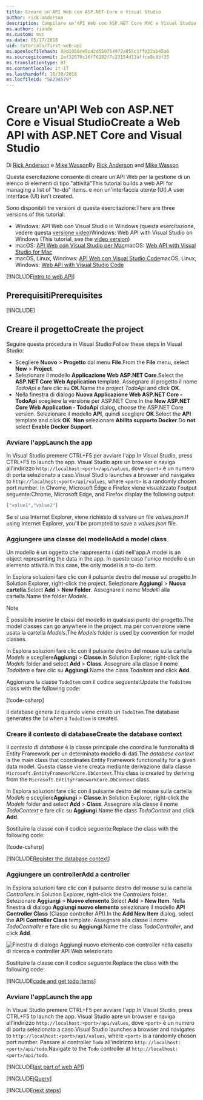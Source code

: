 ```yaml
---
title: Creare un'API Web con ASP.NET Core e Visual Studio
author: rick-anderson
description: Compilare un'API Web con ASP.NET Core MVC e Visual Studio in Windows
ms.author: riande
ms.custom: mvc
ms.date: 05/17/2018
uid: tutorials/first-web-api
ms.openlocfilehash: 88d1958ce5c42d559754972a855c1ffe22ab45a6
ms.sourcegitcommit: 2ef32676c16f76282f7c23154d13affce8c8bf35
ms.translationtype: HT
ms.contentlocale: it-IT
ms.lasthandoff: 10/30/2018
ms.locfileid: "50234579"
---
```

# <a name="create-a-web-api-with-aspnet-core-and-visual-studio"></a><span data-ttu-id="785e4-103">Creare un'API Web con ASP.NET Core e Visual Studio</span><span class="sxs-lookup"><span data-stu-id="785e4-103">Create a Web API with ASP.NET Core and Visual Studio</span></span>

<span data-ttu-id="785e4-104">Di [Rick Anderson](https://twitter.com/RickAndMSFT) e [Mike Wasson](https://github.com/mikewasson)</span><span class="sxs-lookup"><span data-stu-id="785e4-104">By [Rick Anderson](https://twitter.com/RickAndMSFT) and [Mike Wasson](https://github.com/mikewasson)</span></span>

<span data-ttu-id="785e4-105">Questa esercitazione consente di creare un'API Web per la gestione di un elenco di elementi di tipo "attività"</span><span class="sxs-lookup"><span data-stu-id="785e4-105">This tutorial builds a web API for managing a list of "to-do" items.</span></span> <span data-ttu-id="785e4-106">e non un'interfaccia utente (UI).</span><span class="sxs-lookup"><span data-stu-id="785e4-106">A user interface (UI) isn't created.</span></span>

<span data-ttu-id="785e4-107">Sono disponibili tre versioni di questa esercitazione:</span><span class="sxs-lookup"><span data-stu-id="785e4-107">There are three versions of this tutorial:</span></span>

* <span data-ttu-id="785e4-108">Windows: API Web con Visual Studio in Windows (questa esercitazione, vedere questa [versione video](https://www.youtube.com/watch?v=TTkhEyGBfAk))</span><span class="sxs-lookup"><span data-stu-id="785e4-108">Windows: Web API with Visual Studio on Windows (This tutorial, see the [video version](https://www.youtube.com/watch?v=TTkhEyGBfAk))</span></span>
* <span data-ttu-id="785e4-109">macOS: [API Web con Visual Studio per Mac](xref:tutorials/first-web-api-mac)</span><span class="sxs-lookup"><span data-stu-id="785e4-109">macOS: [Web API with Visual Studio for Mac](xref:tutorials/first-web-api-mac)</span></span>
* <span data-ttu-id="785e4-110">macOS, Linux, Windows: [API Web con Visual Studio Code](xref:tutorials/web-api-vsc)</span><span class="sxs-lookup"><span data-stu-id="785e4-110">macOS, Linux, Windows: [Web API with Visual Studio Code](xref:tutorials/web-api-vsc)</span></span>

<!-- WARNING: The code AND images in this doc are used by uid: tutorials/web-api-vsc, tutorials/first-web-api-mac and tutorials/first-web-api. If you change any code/images in this tutorial, update uid: tutorials/web-api-vsc -->

[!INCLUDE[intro to web API](../includes/webApi/intro.md)]

## <a name="prerequisites"></a><span data-ttu-id="785e4-111">Prerequisiti</span><span class="sxs-lookup"><span data-stu-id="785e4-111">Prerequisites</span></span>

[!INCLUDE[](~/includes/net-core-prereqs-windows.md)]

## <a name="create-the-project"></a><span data-ttu-id="785e4-112">Creare il progetto</span><span class="sxs-lookup"><span data-stu-id="785e4-112">Create the project</span></span>

<span data-ttu-id="785e4-113">Seguire questa procedura in Visual Studio:</span><span class="sxs-lookup"><span data-stu-id="785e4-113">Follow these steps in Visual Studio:</span></span>

* <span data-ttu-id="785e4-114">Scegliere **Nuovo** > **Progetto** dal menu **File**.</span><span class="sxs-lookup"><span data-stu-id="785e4-114">From the **File** menu, select **New** > **Project**.</span></span>
* <span data-ttu-id="785e4-115">Selezionare il modello **Applicazione Web ASP.NET Core**.</span><span class="sxs-lookup"><span data-stu-id="785e4-115">Select the **ASP.NET Core Web Application** template.</span></span> <span data-ttu-id="785e4-116">Assegnare al progetto il nome *TodoApi* e fare clic su **OK**.</span><span class="sxs-lookup"><span data-stu-id="785e4-116">Name the project *TodoApi* and click **OK**.</span></span>
* <span data-ttu-id="785e4-117">Nella finestra di dialogo **Nuova Applicazione Web ASP.NET Core - TodoApi** scegliere la versione per ASP.NET Core.</span><span class="sxs-lookup"><span data-stu-id="785e4-117">In the **New ASP.NET Core Web Application - TodoApi** dialog, choose the ASP.NET Core version.</span></span> <span data-ttu-id="785e4-118">Selezionare il modello **API**, quindi scegliere **OK**.</span><span class="sxs-lookup"><span data-stu-id="785e4-118">Select the **API** template and click **OK**.</span></span> <span data-ttu-id="785e4-119">**Non** selezionare **Abilita supporto Docker**.</span><span class="sxs-lookup"><span data-stu-id="785e4-119">Do **not** select **Enable Docker Support**.</span></span>

### <a name="launch-the-app"></a><span data-ttu-id="785e4-120">Avviare l'app</span><span class="sxs-lookup"><span data-stu-id="785e4-120">Launch the app</span></span>

<span data-ttu-id="785e4-121">In Visual Studio premere CTRL+F5 per avviare l'app.</span><span class="sxs-lookup"><span data-stu-id="785e4-121">In Visual Studio, press CTRL+F5 to launch the app.</span></span> <span data-ttu-id="785e4-122">Visual Studio apre un browser e naviga all'indirizzo `http://localhost:<port>/api/values`, dove `<port>` è un numero di porta selezionato a caso.</span><span class="sxs-lookup"><span data-stu-id="785e4-122">Visual Studio launches a browser and navigates to `http://localhost:<port>/api/values`, where `<port>` is a randomly chosen port number.</span></span> <span data-ttu-id="785e4-123">In Chrome, Microsoft Edge e Firefox viene visualizzato l'output seguente:</span><span class="sxs-lookup"><span data-stu-id="785e4-123">Chrome, Microsoft Edge, and Firefox display the following output:</span></span>

```json
["value1","value2"]
```

<span data-ttu-id="785e4-124">Se si usa Internet Explorer, viene richiesto di salvare un file *values.json*.</span><span class="sxs-lookup"><span data-stu-id="785e4-124">If using Internet Explorer, you'll be prompted to save a *values.json* file.</span></span>

### <a name="add-a-model-class"></a><span data-ttu-id="785e4-125">Aggiungere una classe del modello</span><span class="sxs-lookup"><span data-stu-id="785e4-125">Add a model class</span></span>

<span data-ttu-id="785e4-126">Un modello è un oggetto che rappresenta i dati nell'app.</span><span class="sxs-lookup"><span data-stu-id="785e4-126">A model is an object representing the data in the app.</span></span> <span data-ttu-id="785e4-127">In questo caso l'unico modello è un elemento attività.</span><span class="sxs-lookup"><span data-stu-id="785e4-127">In this case, the only model is a to-do item.</span></span>

<span data-ttu-id="785e4-128">In Esplora soluzioni fare clic con il pulsante destro del mouse sul progetto.</span><span class="sxs-lookup"><span data-stu-id="785e4-128">In Solution Explorer, right-click the project.</span></span> <span data-ttu-id="785e4-129">Selezionare **Aggiungi** > **Nuova cartella**.</span><span class="sxs-lookup"><span data-stu-id="785e4-129">Select **Add** > **New Folder**.</span></span> <span data-ttu-id="785e4-130">Assegnare il nome *Modelli* alla cartella.</span><span class="sxs-lookup"><span data-stu-id="785e4-130">Name the folder *Models*.</span></span>

> [!NOTE]
> <span data-ttu-id="785e4-131">È possibile inserire le classi del modello in qualsiasi punto del progetto.</span><span class="sxs-lookup"><span data-stu-id="785e4-131">The model classes can go anywhere in the project.</span></span> <span data-ttu-id="785e4-132">ma per convenzione viene usata la cartella *Models*.</span><span class="sxs-lookup"><span data-stu-id="785e4-132">The *Models* folder is used by convention for model classes.</span></span>

<span data-ttu-id="785e4-133">In Esplora soluzioni fare clic con il pulsante destro del mouse sulla cartella *Models* e scegliere**Aggiungi** > **Classe**.</span><span class="sxs-lookup"><span data-stu-id="785e4-133">In Solution Explorer, right-click the *Models* folder and select **Add** > **Class**.</span></span> <span data-ttu-id="785e4-134">Assegnare alla classe il nome *TodoItem* e fare clic su **Aggiungi**.</span><span class="sxs-lookup"><span data-stu-id="785e4-134">Name the class *TodoItem* and click **Add**.</span></span>

<span data-ttu-id="785e4-135">Aggiornare la classe `TodoItem` con il codice seguente:</span><span class="sxs-lookup"><span data-stu-id="785e4-135">Update the `TodoItem` class with the following code:</span></span>

[!code-csharp[](first-web-api/samples/2.0/TodoApi/Models/TodoItem.cs)]

<span data-ttu-id="785e4-136">Il database genera `Id` quando viene creato un `TodoItem`.</span><span class="sxs-lookup"><span data-stu-id="785e4-136">The database generates the `Id` when a `TodoItem` is created.</span></span>

### <a name="create-the-database-context"></a><span data-ttu-id="785e4-137">Creare il contesto di database</span><span class="sxs-lookup"><span data-stu-id="785e4-137">Create the database context</span></span>

<span data-ttu-id="785e4-138">Il *contesto di database* è la classe principale che coordina le funzionalità di Entity Framework per un determinato modello di dati.</span><span class="sxs-lookup"><span data-stu-id="785e4-138">The *database context* is the main class that coordinates Entity Framework functionality for a given data model.</span></span> <span data-ttu-id="785e4-139">Questa classe viene creata mediante derivazione dalla classe `Microsoft.EntityFrameworkCore.DbContext`.</span><span class="sxs-lookup"><span data-stu-id="785e4-139">This class is created by deriving from the `Microsoft.EntityFrameworkCore.DbContext` class.</span></span>

<span data-ttu-id="785e4-140">In Esplora soluzioni fare clic con il pulsante destro del mouse sulla cartella *Models* e scegliere**Aggiungi** > **Classe**.</span><span class="sxs-lookup"><span data-stu-id="785e4-140">In Solution Explorer, right-click the *Models* folder and select **Add** > **Class**.</span></span> <span data-ttu-id="785e4-141">Assegnare alla classe il nome *TodoContext* e fare clic su **Aggiungi**.</span><span class="sxs-lookup"><span data-stu-id="785e4-141">Name the class *TodoContext* and click **Add**.</span></span>

<span data-ttu-id="785e4-142">Sostituire la classe con il codice seguente:</span><span class="sxs-lookup"><span data-stu-id="785e4-142">Replace the class with the following code:</span></span>

[!code-csharp[](first-web-api/samples/2.0/TodoApi/Models/TodoContext.cs)]

[!INCLUDE[Register the database context](../includes/webApi/register_dbContext.md)]

### <a name="add-a-controller"></a><span data-ttu-id="785e4-143">Aggiungere un controller</span><span class="sxs-lookup"><span data-stu-id="785e4-143">Add a controller</span></span>

<span data-ttu-id="785e4-144">In Esplora soluzioni fare clic con il pulsante destro del mouse sulla cartella *Controllers*.</span><span class="sxs-lookup"><span data-stu-id="785e4-144">In Solution Explorer, right-click the *Controllers* folder.</span></span> <span data-ttu-id="785e4-145">Selezionare **Aggiungi** > **Nuovo elemento**.</span><span class="sxs-lookup"><span data-stu-id="785e4-145">Select **Add** > **New Item**.</span></span> <span data-ttu-id="785e4-146">Nella finestra di dialogo **Aggiungi nuovo elemento** selezionare il modello **API Controller Class** (Classe controller API).</span><span class="sxs-lookup"><span data-stu-id="785e4-146">In the **Add New Item** dialog, select the **API Controller Class** template.</span></span> <span data-ttu-id="785e4-147">Assegnare alla classe il nome *TodoController* e fare clic su **Aggiungi**.</span><span class="sxs-lookup"><span data-stu-id="785e4-147">Name the class *TodoController*, and click **Add**.</span></span>

![Finestra di dialogo Aggiungi nuovo elemento con controller nella casella di ricerca e controller API Web selezionato](first-web-api/_static/new_controller.png)

<span data-ttu-id="785e4-149">Sostituire la classe con il codice seguente:</span><span class="sxs-lookup"><span data-stu-id="785e4-149">Replace the class with the following code:</span></span>

[!INCLUDE[code and get todo items](../includes/webApi/getTodoItems.md)]

### <a name="launch-the-app"></a><span data-ttu-id="785e4-150">Avviare l'app</span><span class="sxs-lookup"><span data-stu-id="785e4-150">Launch the app</span></span>

<span data-ttu-id="785e4-151">In Visual Studio premere CTRL+F5 per avviare l'app.</span><span class="sxs-lookup"><span data-stu-id="785e4-151">In Visual Studio, press CTRL+F5 to launch the app.</span></span> <span data-ttu-id="785e4-152">Visual Studio apre un browser e naviga all'indirizzo `http://localhost:<port>/api/values`, dove `<port>` è un numero di porta selezionato a caso.</span><span class="sxs-lookup"><span data-stu-id="785e4-152">Visual Studio launches a browser and navigates to `http://localhost:<port>/api/values`, where `<port>` is a randomly chosen port number.</span></span> <span data-ttu-id="785e4-153">Passare al controller `Todo` all'indirizzo `http://localhost:<port>/api/todo`.</span><span class="sxs-lookup"><span data-stu-id="785e4-153">Navigate to the `Todo` controller at `http://localhost:<port>/api/todo`.</span></span>

[!INCLUDE[last part of web API](../includes/webApi/end.md)]

[!INCLUDE[jQuery](../includes/webApi/add-jquery.md)]

[!INCLUDE[next steps](../includes/webApi/next.md)]
